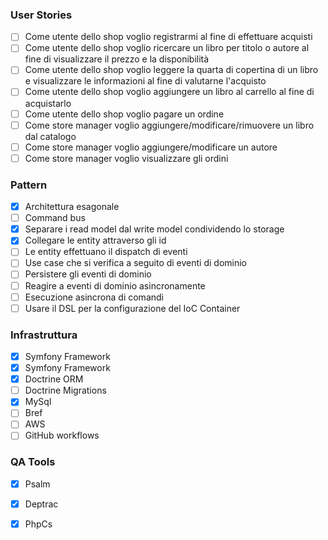 ### User Stories

- [ ] Come utente dello shop voglio registrarmi al fine di effettuare acquisti
- [ ] Come utente dello shop voglio ricercare un libro per titolo o autore al fine di visualizzare il prezzo e la disponibilità
- [ ] Come utente dello shop voglio leggere la quarta di copertina di un libro e visualizzare le informazioni al fine di valutarne l'acquisto
- [ ] Come utente dello shop voglio aggiungere un libro al carrello al fine di acquistarlo
- [ ] Come utente dello shop voglio pagare un ordine
- [ ] Come store manager voglio aggiungere/modificare/rimuovere un libro dal catalogo
- [ ] Come store manager voglio aggiungere/modificare un autore
- [ ] Come store manager voglio visualizzare gli ordini

### Pattern

- [X] Architettura esagonale
- [ ] Command bus
- [X] Separare i read model dal write model condividendo lo storage
- [X] Collegare le entity attraverso gli id
- [ ] Le entity effettuano il dispatch di eventi
- [ ] Use case che si verifica a seguito di eventi di dominio
- [ ] Persistere gli eventi di dominio 
- [ ] Reagire a eventi di dominio asincronamente
- [ ] Esecuzione asincrona di comandi
- [ ] Usare il DSL per la configurazione del IoC Container

### Infrastruttura

- [X] Symfony Framework
- [X] Symfony Framework
- [X] Doctrine ORM
- [ ] Doctrine Migrations
- [X] MySql
- [ ] Bref
- [ ] AWS
- [ ] GitHub workflows

### QA Tools
- [X] Psalm
- [x] Deptrac
- [X] PhpCs

